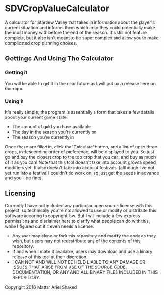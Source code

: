 # SDVCropValueCalculator
A calculator for Stardew Valley that takes in information about the player's current situation and informs them which crop they could potentially make the most money with before the end of the season.
It's still not feature complete, but it also isn't meant to be super complex and allow you to make complicated crop planning choices.

## Gettings And Using The Calculator

### Getting it
You will be able to get it in the near future as I will put up a release here on the repo.

### Using it
It's really simple; the program is essentially a form that takes a few datails about your current game state:
* The amount of gold you have available
* The day in the season you're currently on
* The season you're currently in

Once those are filled in, click the 'Calculate' button, and a list of up to three crops, in descending order of preference, will be displayed to you.
So just go and buy the closest crop to the top crop that you can, and buy as much of it as you can!
Note that this tool doesn't take into account growth speed modifiers yet.
It also doesn't take into account festivals, (although I've not yet run into a festival I couldn't do work on, so just get the seeds in advance and you'll be fine).

## Licensing
Currently I have not included any particular open source license with this project, so technically you're not allowed to use or modify or distribute this software accoring to copyright law.
But I will include a few express permissions and disclaimer here to clarify what people can do with this, while I figured out if it even needs a license.

* Any user may clone or fork this repository and modify the code as they wish, but users may not redestribute any of the contents of this repository.
* If and when I make it available, users may download and use a binary release of this tool at their discretion.
* I CAN NOT AND WILL NOT BE HELD LIABLE TO ANY DAMAGE OR ISSUES THAT ARISE FROM USE OF THE SOURCE CODE, DOCUMENTATION, OR ANY AND ALL BINARY FILES INCLUDED IN THIS REPOSITORY.



Copyright 2016 Mattar Ariel Shaked
